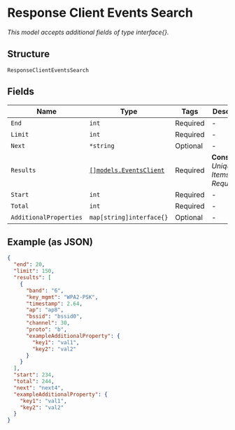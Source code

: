 
# Response Client Events Search

*This model accepts additional fields of type interface{}.*

## Structure

`ResponseClientEventsSearch`

## Fields

| Name | Type | Tags | Description |
|  --- | --- | --- | --- |
| `End` | `int` | Required | - |
| `Limit` | `int` | Required | - |
| `Next` | `*string` | Optional | - |
| `Results` | [`[]models.EventsClient`](../../doc/models/events-client.md) | Required | **Constraints**: *Unique Items Required* |
| `Start` | `int` | Required | - |
| `Total` | `int` | Required | - |
| `AdditionalProperties` | `map[string]interface{}` | Optional | - |

## Example (as JSON)

```json
{
  "end": 20,
  "limit": 150,
  "results": [
    {
      "band": "6",
      "key_mgmt": "WPA2-PSK",
      "timestamp": 2.64,
      "ap": "ap8",
      "bssid": "bssid0",
      "channel": 30,
      "proto": "b",
      "exampleAdditionalProperty": {
        "key1": "val1",
        "key2": "val2"
      }
    }
  ],
  "start": 234,
  "total": 244,
  "next": "next4",
  "exampleAdditionalProperty": {
    "key1": "val1",
    "key2": "val2"
  }
}
```

